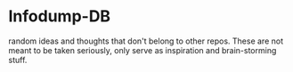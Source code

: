 # Infodump-DB
random ideas and thoughts that don't belong to other repos.
These are not meant to be taken seriously, only serve
as inspiration and brain-storming stuff.
